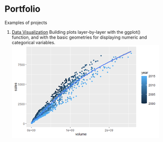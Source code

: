# Portfolio

Examples of projects

1. [Data Visualization](https://github.com/la6if9/Data-Visual) 
Building plots layer-by-layer with the ggplot() function, and with the basic geometries for displaying numeric and categorical variables.
![](https://github.com/la6if9/Data-Visual/blob/main/Rplot01.png?raw=true)
